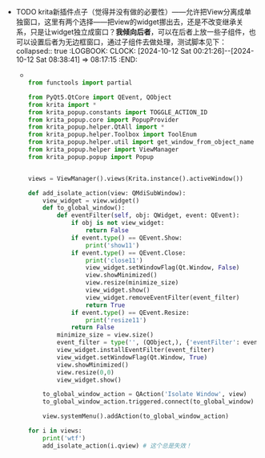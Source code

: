 - TODO krita新插件点子（觉得并没有做的必要性）——允许把View分离成单独窗口，这里有两个选择——把view的widget挪出去，还是不改变继承关系，只是让widget独立成窗口？**我倾向后者**，可以在后者上放一些子组件，也可以设置后者为无边框窗口，通过子组件去做处理，测试脚本见下：
  collapsed:: true
  :LOGBOOK:
  CLOCK: [2024-10-12 Sat 00:21:26]--[2024-10-12 Sat 08:38:41] =>  08:17:15
  :END:
	- ```python
	  
	  from functools import partial
	  
	  from PyQt5.QtCore import QEvent, QObject
	  from krita import *
	  from krita_popup.constants import TOGGLE_ACTION_ID
	  from krita_popup.core import PopupProvider
	  from krita_popup.helper.QtAll import *
	  from krita_popup.helper.Toolbox import ToolEnum
	  from krita_popup.helper.util import get_window_from_object_name
	  from krita_popup.helper import ViewManager
	  from krita_popup.popup import Popup
	  
	  
	  views = ViewManager().views(Krita.instance().activeWindow())
	  
	  def add_isolate_action(view: QMdiSubWindow):
	      view_widget = view.widget()
	      def to_global_window():
	          def eventFilter(self, obj: QWidget, event: QEvent):
	              if obj is not view_widget:
	                  return False
	              if event.type() == QEvent.Show:
	                  print('show11')
	              if event.type() == QEvent.Close:
	                  print('close11')
	                  view_widget.setWindowFlag(Qt.Window, False)
	                  view.showMinimized()
	                  view.resize(minimize_size)
	                  view_widget.show()
	                  view_widget.removeEventFilter(event_filter)
	                  return True
	              if event.type() == QEvent.Resize:
	                  print('resize11')
	              return False
	          minimize_size = view.size()
	          event_filter = type('', (QObject,), {'eventFilter': eventFilter})()
	          view_widget.installEventFilter(event_filter)
	          view_widget.setWindowFlag(Qt.Window, True)
	          view.showMinimized()
	          view.resize(0,0)
	          view_widget.show()
	  
	      to_global_window_action = QAction('Isolate Window', view)
	      to_global_window_action.triggered.connect(to_global_window)
	  
	      view.systemMenu().addAction(to_global_window_action)
	  
	  for i in views:
	      print('wtf')
	      add_isolate_action(i.qview) # 这个总是失效！
	  
	  ```